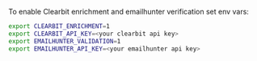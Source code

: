 To enable Clearbit enrichment and emailhunter verification set env vars:
```bash
export CLEARBIT_ENRICHMENT=1
export CLEARBIT_API_KEY=<your clearbit api key>
export EMAILHUNTER_VALIDATION=1
export EMAILHUNTER_API_KEY=<your emailhunter api key>
```
